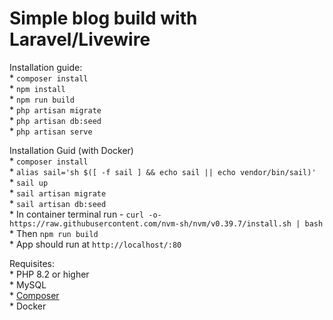 # Simple blog build with Laravel/Livewire
Installation guide:\
    * `composer install`\
    * `npm install`\
    * `npm run build`\
    * `php artisan migrate`\
    * `php artisan db:seed`\
    * `php artisan serve`

Installation Guid (with Docker)\
    * `composer install`\
    * `alias sail='sh $([ -f sail ] && echo sail || echo vendor/bin/sail)'`\
    * `sail up`\
    * `sail artisan migrate`\
    * `sail artisan db:seed`\
    * In container terminal run - `curl -o- https://raw.githubusercontent.com/nvm-sh/nvm/v0.39.7/install.sh | bash`\
    * Then `npm run build`\
    * App should run at `http://localhost/:80`

Requisites:\
    * PHP 8.2 or higher\
    * MySQL\
    * [Composer](https://getcomposer.org/download)\
    * Docker
